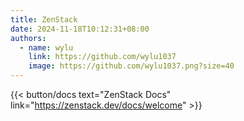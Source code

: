 ```yaml
---
title: ZenStack
date: 2024-11-18T10:12:31+08:00
authors:
  - name: wylu
    link: https://github.com/wylu1037
    image: https://github.com/wylu1037.png?size=40
---
```


{{< button/docs text="ZenStack Docs" link="https://zenstack.dev/docs/welcome" >}}